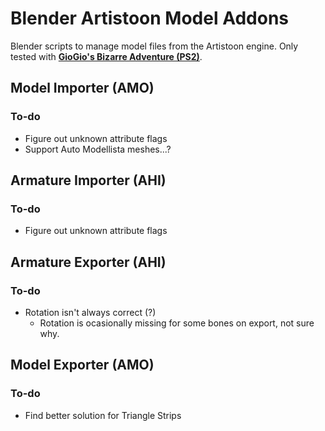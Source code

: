 # Blender Artistoon Model Addons
Blender scripts to manage model files from the Artistoon engine. Only tested with [**GioGio's Bizarre Adventure (PS2)**](https://jojowiki.com/GioGio%27s_Bizarre_Adventure).<br>

## Model Importer (AMO)
### To-do
- Figure out unknown attribute flags
- Support Auto Modellista meshes...?

## Armature Importer (AHI)
### To-do
- Figure out unknown attribute flags

## Armature Exporter (AHI)
### To-do
- Rotation isn't always correct (?)
  - Rotation is ocasionally missing for some bones on export, not sure why.

## Model Exporter (AMO)
### To-do
- Find better solution for Triangle Strips
